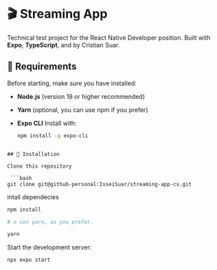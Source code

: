 # 🎬 Streaming App

Technical test project for the React Native Developer position.
Built with **Expo**, **TypeScript**, and by Cristian Suar.

## 🚀 Requirements

Before starting, make sure you have installed:

- **Node.js** (version 18 or higher recommended)
- **Yarn** (optional, you can use npm if you prefer)
- **Expo CLI**
Install with:

  ```bash
  npm install -g expo-cli
 ```

## 🏡 Installation

Clone this repository

  ```bash
git clone git@github-personal:IsseiSuar/streaming-app-cs.git
```

intall dependecies

  ```bash
npm install

# o con yarn, as you prefer.

yarn
```

Start the development server:

  ```bash
npx expo start
```


